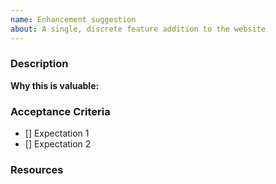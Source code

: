 ```yaml
---
name: Enhancement suggestion
about: A single, discrete feature addition to the website
---
```


### Description

<!--
Short description of the enhancement:
Describe the desired behavior
Add related issues
-->

**Why this is valuable:**

<!-- Who will this help? How? -->

### Acceptance Criteria

<!-- What do you expect to happen? -->
<!-- ie. "Link to Register opens in a new tab" -->

- [] Expectation 1
- [] Expectation 2

### Resources

<!-- Link to any helpful resources, tutorials, or tools we might use to complete this enhancement. -->
